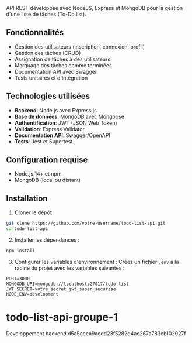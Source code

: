 <HEAD
# API REST To-Do List

API REST développée avec NodeJS, Express et MongoDB pour la gestion d'une liste de tâches (To-Do list).

## Fonctionnalités

- Gestion des utilisateurs (inscription, connexion, profil)
- Gestion des tâches (CRUD)
- Assignation de tâches à des utilisateurs
- Marquage des tâches comme terminées
- Documentation API avec Swagger
- Tests unitaires et d'intégration

## Technologies utilisées

- **Backend**: Node.js avec Express.js
- **Base de données**: MongoDB avec Mongoose
- **Authentification**: JWT (JSON Web Token)
- **Validation**: Express Validator
- **Documentation API**: Swagger/OpenAPI
- **Tests**: Jest et Supertest

## Configuration requise

- Node.js 14+ et npm
- MongoDB (local ou distant)

## Installation

1. Cloner le dépôt :
```bash
git clone https://github.com/votre-username/todo-list-api.git
cd todo-list-api
```

2. Installer les dépendances :
```bash
npm install
```

3. Configurer les variables d'environnement :
Créez un fichier `.env` à la racine du projet avec les variables suivantes :
```
PORT=3000
MONGODB_URI=mongodb://localhost:27017/todo-list
JWT_SECRET=votre_secret_jwt_super_securise
NODE_ENV=development
```

# todo-list-api-groupe-1
Developpement backend
d5a5ceea9aedd23f5282d4ac267a783cb102927f
